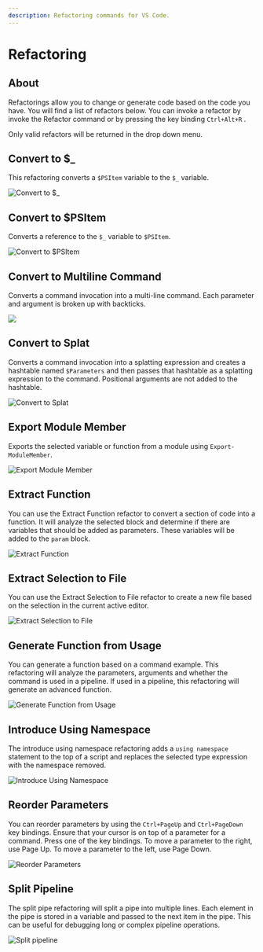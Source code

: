 ```yaml
---
description: Refactoring commands for VS Code.
---
```


# Refactoring

## About

Refactorings allow you to change or generate code based on the code you have. You will find a list of refactors below. You can invoke a refactor by invoke the Refactor command or by pressing the key binding `Ctrl+Alt+R` . 

Only valid refactors will be returned in the drop down menu.

## Convert to $\_

This refactoring converts a `$PSItem` variable to the `$_` variable. 

![Convert to $\_](../../.gitbook/assets/converttodollarunder.gif)

## Convert to $PSItem

Converts a reference to the `$_` variable to `$PSItem`.

![Convert to $PSItem](../../.gitbook/assets/converttopsitem.gif)

## Convert to Multiline Command

Converts a command invocation into a multi-line command. Each parameter and argument is broken up with backticks. 

![](../../.gitbook/assets/multi-line.gif)

## Convert to Splat

Converts a command invocation into a splatting expression and creates a hashtable named `$Parameters` and then passes that hashtable as a splatting expression to the command. Positional arguments are not added to the hashtable.

![Convert to Splat](../../.gitbook/assets/convert-to-splat.gif)

## Export Module Member

Exports the selected variable or function from a module using `Export-ModuleMember`.

![Export Module Member](../../.gitbook/assets/export-module-member.gif)

## Extract Function

You can use the Extract Function refactor to convert a section of code into a function. It will analyze the selected block and determine if there are variables that should be added as parameters. These variables will be added to the `param` block. 

![Extract Function](../../.gitbook/assets/export-function.gif)

## Extract Selection to File

You can use the Extract Selection to File refactor to create a new file based on the selection in the current active editor. 

![Extract Selection to File](../../.gitbook/assets/extract-file%20%281%29.gif)

## Generate Function from Usage

You can generate a function based on a command example. This refactoring will analyze the parameters, arguments and whether the command is used in a pipeline. If used in a pipeline, this refactoring will generate an advanced function. 

![Generate Function from Usage](../../.gitbook/assets/generate-function.gif)

## Introduce Using Namespace

The introduce using namespace refactoring adds a `using namespace` statement to the top of a script and replaces the selected type expression with the namespace removed. 

![Introduce Using Namespace](../../.gitbook/assets/introduce-using.gif)

## Reorder Parameters

You can reorder parameters by using the `Ctrl+PageUp` and `Ctrl+PageDown` key bindings. Ensure that your cursor is on top of a parameter for a command. Press one of the key bindings. To move a parameter to the right, use Page Up. To move a parameter to the left, use Page Down. 

![Reorder Parameters](../../.gitbook/assets/move-parameters.gif)

## Split Pipeline

The split pipe refactoring will split a pipe into multiple lines. Each element in the pipe is stored in a variable and passed to the next item in the pipe. This can be useful for debugging long or complex pipeline operations.

![Split pipeline](../../.gitbook/assets/split-pipe.gif)

